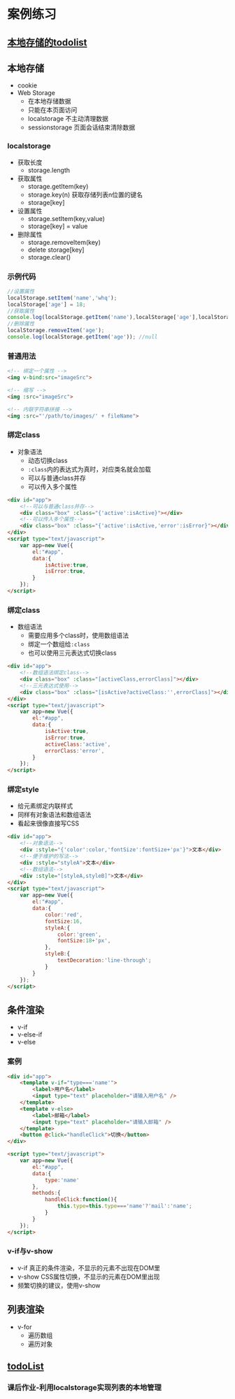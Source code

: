 ﻿#  案例练习


## [本地存储的todolist](https://bestace.github.io/interaction/demos/05/01todo.html)



## 本地存储
- cookie
- Web Storage
	- 在本地存储数据
	- 只能在本页面访问
	- localstorage 不主动清理数据
	- sessionstorage 页面会话结束清除数据


### localstorage
- 获取长度
	- storage.length
- 获取属性
	- storage.getItem(key)
	- storage.key(n) 获取存储列表n位置的键名
	- storage[key]
- 设置属性
	- storage.setItem(key,value)
	- storage[key] = value
- 删除属性
	- storage.removeItem(key)
	- delete storage[key]
	- storage.clear()


### 示例代码
```js
//设置属性
localStorage.setItem('name','whq');
localStorage['age'] = 18;
//获取属性
console.log(localStorage.getItem('name'),localStorage['age'],localStorage.key(1));
//删除属性
localStorage.removeItem('age');
console.log(localStorage.getItem('age')); //null
```



### 普通用法

```html
<!-- 绑定一个属性 -->
<img v-bind:src="imageSrc">

<!-- 缩写 -->
<img :src="imageSrc">

<!-- 内联字符串拼接 -->
<img :src="'/path/to/images/' + fileName">
```


### 绑定class
- 对象语法
	- 动态切换class
	- `:class`内的表达式为真时，对应类名就会加载
	- 可以与普通class并存
	- 可以传入多个属性
	
```html
<div id="app">
	<!--可以与普通class并存-->
	<div class="box" :class="{'active':isActive}"></div>
	<!--可以传入多个属性-->
	<div class="box" :class="{'active':isActive,'error':isError}"></div>
</div>
<script type="text/javascript">
	var app=new Vue({
		el:"#app",
		data:{
			isActive:true,
			isError:true,
		}
	});
</script>
```


### 绑定class
- 数组语法
	- 需要应用多个class时，使用数组语法
	- 绑定一个数组给`:class`
	- 也可以使用三元表达式切换class
	
```html
<div id="app">
	<!--数组语法绑定class-->
	<div class="box" :class="[activeClass,errorClass]"></div>
	<!--三元表达式使用-->
	<div class="box" :class="[isActive?activeClass:'',errorClass]"></div>
</div>
<script type="text/javascript">
	var app=new Vue({
		el:"#app",
		data:{
			isActive:true,
			isError:true,
			activeClass:'active',
			errorClass:'error',
		}
	});
</script>
```


### 绑定style
- 给元素绑定内联样式
- 同样有对象语法和数组语法
- 看起来很像直接写CSS

```html
<div id="app">
	<!--对象语法-->
	<div :style="{'color':color,'fontSize':fontSize+'px'}">文本</div>
	<!--便于维护的写法-->
	<div :style="styleA">文本</div>
	<!--数组语法-->
	<div :style="[styleA,styleB]">文本</div>
</div>
<script type="text/javascript">
	var app=new Vue({
		el:"#app",
		data:{
			color:'red',
			fontSize:16,
			styleA:{
				color:'green',
				fontSize:18+'px',
			},
			styleB:{
				textDecoration:'line-through';
			}
		}
	});
</script>
```



## 条件渲染
- v-if
- v-else-if
- v-else


### 案例
```html
<div id="app">
	<template v-if="type==='name'">
		<label>用户名</label>
		<input type="text" placeholder="请输入用户名" />
	</template>
	<template v-else>
		<label>邮箱</label>
		<input type="text" placeholder="请输入邮箱" />
	</template>
	<button @click="handleClick">切换</button>
</div>

<script type="text/javascript">
	var app=new Vue({
		el:"#app",
		data:{
			type:'name'
		},
		methods:{
			handleClick:function(){
				this.type=this.type==='name'?'mail':'name';
			}
		}
	});
</script>
```


### v-if与v-show
- v-if 真正的条件渲染，不显示的元素不出现在DOM里
- v-show CSS属性切换，不显示的元素在DOM里出现
- 频繁切换的建议，使用v-show



## 列表渲染
- v-for
	- 遍历数组
	- 遍历对象



## [todoList](https://bestace.github.io/interaction/demos/04/04todo.html)


### 课后作业-利用localstorage实现列表的本地管理
